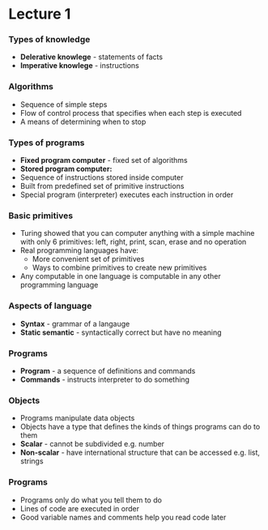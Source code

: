 # Lecture 1

### Types of knowledge
- **Delerative knowlege** - statements of facts
- **Imperative knowlege** - instructions

### Algorithms
- Sequence of simple steps
- Flow of control process that specifies when each step is executed
- A means of determining when to stop

### Types of programs
- **Fixed program computer** - fixed set of algorithms
- **Stored program computer:**
- Sequence of instructions stored inside computer
- Built from predefined set of primitive instructions
- Special program (interpreter) executes each instruction in order

### Basic primitives
- Turing showed that you can computer anything with a simple machine with only 6 primitives:
left, right, print, scan, erase and no operation
- Real programming languages have:
  - More convenient set of primitives
  - Ways to combine primitives to create new primitives
- Any computable in one language is computable in any other programming language

### Aspects of language
- **Syntax** - grammar of a langauge
- **Static semantic** - syntactically correct but have no meaning

### Programs
- **Program** - a sequence of definitions and commands
- **Commands** - instructs interpreter to do something

### Objects
- Programs manipulate data objects
- Objects have a type that defines the kinds of things programs can do to them
- **Scalar** - cannot be subdivided e.g. number
- **Non-scalar** - have international structure that can be accessed e.g. list, strings

### Programs
- Programs only do what you tell them to do
- Lines of code are executed in order
- Good variable names and comments help you read code later



